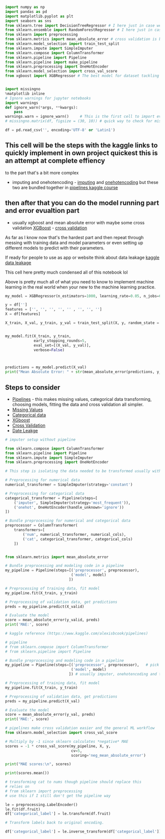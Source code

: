 
```python
import numpy as np
import pandas as pd
import matplotlib.pyplot as plt
import seaborn as sns
from sklearn.tree import DecisionTreeRegressor # I here just in case we want to call it
from sklearn.ensemble import RandomForestRegressor # I here just in case we want to call it
from sklearn import preprocessing 
from sklearn.metrics import mean_absolute_error # cross validation is better 
from sklearn.model_selection import train_test_split
from sklearn.impute import SimpleImputer
from sklearn.compose import ColumnTransformer
from sklearn.pipeline import Pipeline
from sklearn.pipeline import make_pipeline
from sklearn.preprocessing import OneHotEncoder
from sklearn.model_selection import cross_val_score
from xgboost import XGBRegressor # The best model for dataset tackling and to know


import missingno
%matplotlib inline
# Ignore warnings for jupyter notebooks
import warnings
def ignore_warn(*args, **kwargs):
    pass
warnings.warn = ignore_warn()     # This is the first cell to import everything in and setup.
# missingno.matrix(df, figsize = (30, 10)) # quick way to check for missing data

df = pd.read_csv('', encoding='UTF-8' or 'Latin1')
```

## This cell will be the steps with the kaggle links to quickly implement in own project quickest this is an attempt at complete effiency 

to the part that's a bit more complex 

- imputing and onehotencoding - [imputing](https://www.kaggle.com/alexisbcook/missing-values) and [onehotencoding](https://www.kaggle.com/alexisbcook/categorical-variables) but these two are bundled together in [pipelines kaggle course](https://www.kaggle.com/alexisbcook/pipelines) 

## then after that you can do the model running part and error evualtion part

- usually xgboost and mean absolute error with maybe some cross validation [XGBoost](https://www.kaggle.com/alexisbcook/xgboost) -  [cross validation](https://www.kaggle.com/alexisbcook/cross-validation)

As far as I know now that's the hardest part and then repeat through messing with training data and model parameters or even setting up different models to predict with their parameters. 

If ready for people to use as app or website think about data leakage [kaggle data leakage](https://www.kaggle.com/alexisbcook/data-leakage)

This cell here pretty much condensed all of this notebook lol

Above is pretty much all of what you need to know to implement machine learning in the real world when your new to the machine learning practice. 


```python
my_model = XGBRegressor(n_estimators=1000, learning_rate=0.05, n_jobs=6)

y = df['']
features = ['', '', '', '', '' , '', '', '']
X = df[features]

X_train, X_val, y_train, y_val = train_test_split(X, y, random_state = 0)


my_model.fit(X_train, y_train, 
             early_stopping_rounds=5, 
             eval_set=[(X_val, y_val)], 
             verbose=False)



predictions = my_model.predict(X_val)
print("Mean Absolute Error: " + str(mean_absolute_error(predictions, y_val)))
```

## Steps to consider

- [Pipelines](https://www.kaggle.com/alexisbcook/pipelines) - this makes missing values, categorical data transforming, choosing models, fitting the data and cross validation all simpler.
- [Missing Values](https://www.kaggle.com/alexisbcook/missing-values)
- [Categorical data](https://www.kaggle.com/alexisbcook/categorical-variables)
- [XGboost](https://www.kaggle.com/alexisbcook/xgboost)
- [Cross Validation](https://www.kaggle.com/alexisbcook/cross-validation)
- [Date Leakge](https://www.kaggle.com/alexisbcook/data-leakage)



```python
# imputer setup without pipeline 

from sklearn.compose import ColumnTransformer
from sklearn.pipeline import Pipeline
from sklearn.impute import SimpleImputer
from sklearn.preprocessing import OneHotEncoder

# This step is isolating the data needed to be transformed usually with a list comprehension. 

# Preprocessing for numerical data
numerical_transformer = SimpleImputer(strategy='constant')

# Preprocessing for categorical data
categorical_transformer = Pipeline(steps=[
    ('imputer', SimpleImputer(strategy='most_frequent')),
    ('onehot', OneHotEncoder(handle_unknown='ignore'))
])

# Bundle preprocessing for numerical and categorical data
preprocessor = ColumnTransformer(
    transformers=[
        ('num', numerical_transformer, numerical_cols),
        ('cat', categorical_transformer, categorical_cols)
    ])


from sklearn.metrics import mean_absolute_error

# Bundle preprocessing and modeling code in a pipeline
my_pipeline = Pipeline(steps=[('preprocessor', preprocessor),
                              ('model', model)
                             ])

# Preprocessing of training data, fit model 
my_pipeline.fit(X_train, y_train)

# Preprocessing of validation data, get predictions
preds = my_pipeline.predict(X_valid)

# Evaluate the model
score = mean_absolute_error(y_valid, preds)
print('MAE:', score)

```


```python
# kaggle reference (https://www.kaggle.com/alexisbcook/pipelines)  

# pipeline 
# from sklearn.compose import ColumnTransformer
# from sklearn.pipeline import Pipeline

# Bundle preprocessing and modeling code in a pipeline
my_pipeline = Pipeline(steps=[('preprocessor', preprocessor),   # pick model and imputer and onehotencoding
                              ('model', model)
                             ]) # usually imputer, onehotencoding and then model

# Preprocessing of training data, fit model 
my_pipeline.fit(X_train, y_train)  

# Preprocessing of validation data, get predictions
preds = my_pipeline.predict(X_val)

# Evaluate the model
score = mean_absolute_error(y_val, preds)
print('MAE:', score)

# pipelines make cross validation easier and the general ML workflow
from sklearn.model_selection import cross_val_score

# Multiply by -1 since sklearn calculates *negative* MAE
scores = -1 * cross_val_score(my_pipeline, X, y,
                              cv=5,
                              scoring='neg_mean_absolute_error')

print("MAE scores:\n", scores)

print(scores.mean())
```


```python
# transforming cat to nums though pipeline should replace this
# relies on 
# from sklearn import preprocessing
# use this if I still don't get the pipeline way

le = preprocessing.LabelEncoder()
le.fit(df.fruit)
df['categorical_label'] = le.transform(df.fruit)

# Transform labels back to original encoding.

df['categorical_label'] = le.inverse_transform(df['categorical_label']) 
```


```python

```
